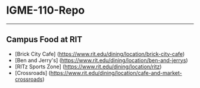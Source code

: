 # IGME-110-Repo

---

## Campus Food at RIT

- [Brick City Cafe] (https://www.rit.edu/dining/location/brick-city-cafe)
- [Ben and Jerry's] (https://www.rit.edu/dining/location/ben-and-jerrys)
- [RITz Sports Zone] (https://www.rit.edu/dining/location/ritz)
- [Crossroads] (https://www.rit.edu/dining/location/cafe-and-market-crossroads)
  
